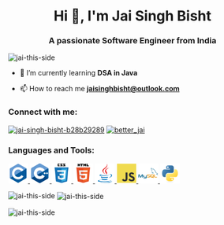 <h1 align="center">Hi 👋, I'm Jai Singh Bisht</h1>
<h3 align="center">A passionate Software Engineer from India</h3>

<p align="left"> <img src="https://komarev.com/ghpvc/?username=jai-this-side&label=Profile%20views&color=0e75b6&style=flat" alt="jai-this-side" /> </p>

- 🌱 I’m currently learning **DSA in Java**

- 📫 How to reach me **jaisinghbisht@outlook.com**

<h3 align="left">Connect with me:</h3>
<p align="left">
<a href="https://linkedin.com/in/jai-singh-bisht-b28b29289" target="blank"><img align="center" src="https://raw.githubusercontent.com/rahuldkjain/github-profile-readme-generator/master/src/images/icons/Social/linked-in-alt.svg" alt="jai-singh-bisht-b28b29289" height="30" width="40" /></a>
<a href="https://instagram.com/better_jai" target="blank"><img align="center" src="https://raw.githubusercontent.com/rahuldkjain/github-profile-readme-generator/master/src/images/icons/Social/instagram.svg" alt="better_jai" height="30" width="40" /></a>
</p>

<h3 align="left">Languages and Tools:</h3>
<p align="left"> <a href="https://www.cprogramming.com/" target="_blank" rel="noreferrer"> <img src="https://raw.githubusercontent.com/devicons/devicon/master/icons/c/c-original.svg" alt="c" width="40" height="40"/> </a> <a href="https://www.w3schools.com/cpp/" target="_blank" rel="noreferrer"> <img src="https://raw.githubusercontent.com/devicons/devicon/master/icons/cplusplus/cplusplus-original.svg" alt="cplusplus" width="40" height="40"/> </a> <a href="https://www.w3schools.com/css/" target="_blank" rel="noreferrer"> <img src="https://raw.githubusercontent.com/devicons/devicon/master/icons/css3/css3-original-wordmark.svg" alt="css3" width="40" height="40"/> </a> <a href="https://www.w3.org/html/" target="_blank" rel="noreferrer"> <img src="https://raw.githubusercontent.com/devicons/devicon/master/icons/html5/html5-original-wordmark.svg" alt="html5" width="40" height="40"/> </a> <a href="https://www.java.com" target="_blank" rel="noreferrer"> <img src="https://raw.githubusercontent.com/devicons/devicon/master/icons/java/java-original.svg" alt="java" width="40" height="40"/> </a> <a href="https://developer.mozilla.org/en-US/docs/Web/JavaScript" target="_blank" rel="noreferrer"> <img src="https://raw.githubusercontent.com/devicons/devicon/master/icons/javascript/javascript-original.svg" alt="javascript" width="40" height="40"/> </a> <a href="https://www.mysql.com/" target="_blank" rel="noreferrer"> <img src="https://raw.githubusercontent.com/devicons/devicon/master/icons/mysql/mysql-original-wordmark.svg" alt="mysql" width="40" height="40"/> </a> <a href="https://www.python.org" target="_blank" rel="noreferrer"> <img src="https://raw.githubusercontent.com/devicons/devicon/master/icons/python/python-original.svg" alt="python" width="40" height="40"/> </a> </p>

<p><img align="left" src="https://github-readme-stats.vercel.app/api/top-langs?username=jai-this-side&show_icons=true&locale=en&layout=compact" alt="jai-this-side" /></p>

<p>&nbsp;<img align="center" src="https://github-readme-stats.vercel.app/api?username=jai-this-side&show_icons=true&locale=en" alt="jai-this-side" /></p>

<p><img align="center" src="https://github-readme-streak-stats.herokuapp.com/?user=jai-this-side&" alt="jai-this-side" /></p>
